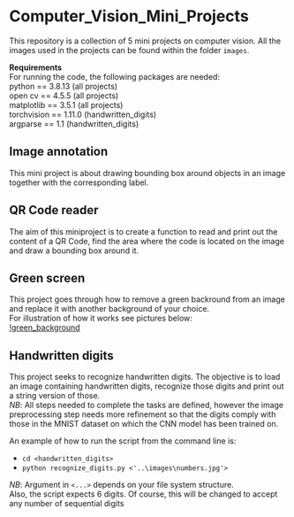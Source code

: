 # Computer_Vision_Mini_Projects  
This repository is a collection of 5 mini projects on computer vision.  All the images used in the projects can be found within the folder `images`.  

**Requirements**  
For running the code, the following packages are needed:  
python == 3.8.13       (all projects)  
open cv == 4.5.5       (all projects)  
matplotlib == 3.5.1    (all projects)  
torchvision == 1.11.0  (handwritten_digits)   
argparse == 1.1         (handwritten_digits)  


## Image annotation
This mini project is about drawing bounding box around objects in an image together with the corresponding label.  


## QR Code reader
The aim of this miniproject is to create a function to read and print out the content of a QR Code, find the area where the code is located on the image and draw a bounding box around it.  

 
  
## Green screen
This project goes through how to remove a green backround from an image and replace it with another background of your choice.  
For illustration of how it works see pictures below:  
[!green_background](https://github.com/ITheophile/Computer_Vision_Mini_Projects/blob/main/images/green_background.png)


## Handwritten digits
This project seeks to recognize handwritten digits. The objective is to load an image containing handwritten digits, recognize those digits and print out a string version of those.  
*NB*: All steps needed to complete the tasks are defined, however the image preprocessing step needs more refinement so that the digits comply with those in the MNIST dataset on which the CNN model has been trained on. 

An example of how to run the script from the command line is:  
* `cd <handwritten_digits>`
* `python recognize_digits.py <'..\images\numbers.jpg'>`

*NB*: Argument in `<...>` depends on your file system structure.  
Also, the script expects 6 digits. Of course, this will be changed to accept any number of sequential digits
